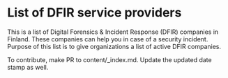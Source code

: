 # List of DFIR service providers

This is a list of Digital Forensics & Incident Response (DFIR) companies in Finland. These companies can help you in case of a security incident. Purpose of this list is to give organizations a list of active DFIR companies.

To contribute, make PR to content/_index.md. Update the updated date stamp as well.
